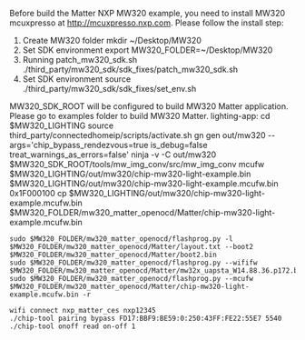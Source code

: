 Before  build the Matter NXP MW320 example, you need to install MW320 mcuxpresso at http://mcuxpresso.nxp.com.
Please follow the install step:
1. Create MW320 folder
    mkdir ~/Desktop/MW320
2. Set SDK environment
    export MW320_FOLDER=~/Desktop/MW320
3. Running patch_mw320_sdk.sh
    ./third_party/mw320_sdk/sdk_fixes/patch_mw320_sdk.sh
4. Set SDK environment
    source ./third_party/mw320_sdk/sdk_fixes/set_env.sh

MW320_SDK_ROOT will be configured to build MW320 Matter application. Please go to examples folder to build MW320 Matter.
lighting-app:
    cd $MW320_LIGHTING
    source third_party/connectedhomeip/scripts/activate.sh
    gn gen out/mw320 --args='chip_bypass_rendezvous=true is_debug=false treat_warnings_as_errors=false'
    ninja -v -C out/mw320
    $MW320_SDK_ROOT/tools/mw_img_conv/src/mw_img_conv mcufw $MW320_LIGHTING/out/mw320/chip-mw320-light-example.bin $MW320_LIGHTING/out/mw320/chip-mw320-light-example.mcufw.bin 0x1F000100
    cp $MW320_LIGHTING/out/mw320/chip-mw320-light-example.mcufw.bin $MW320_FOLDER/mw320_matter_openocd/Matter/chip-mw320-light-example.mcufw.bin
    
    sudo $MW320_FOLDER/mw320_matter_openocd/flashprog.py -l $MW320_FOLDER/mw320_matter_openocd/Matter/layout.txt --boot2 $MW320_FOLDER/mw320_matter_openocd/Matter/boot2.bin
    sudo $MW320_FOLDER/mw320_matter_openocd/flashprog.py --wififw $MW320_FOLDER/mw320_matter_openocd/Matter/mw32x_uapsta_W14.88.36.p172.bin
    sudo $MW320_FOLDER/mw320_matter_openocd/flashprog.py --mcufw $MW320_FOLDER/mw320_matter_openocd/Matter/chip-mw320-light-example.mcufw.bin -r
    
    wifi connect nxp_matter_ces nxp12345
    ./chip-tool pairing bypass FD17:BBF9:BE59:0:250:43FF:FE22:55E7 5540
    ./chip-tool onoff read on-off 1
    

